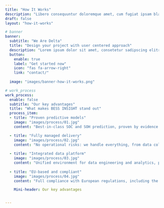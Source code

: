 ```yaml
---
title: "How It Works"
description: "Libero consequuntur doloremque amet, cum fugiat ipsam blanditiis corrupti praesentium quis."
draft: false
layout: "how-it-works"

# banner
banner:
  subtitle: "We Are Delta"
  title: "Design your project with user centered approach"
  description: "Lorem ipsum dolor sit amet, consetetur sadipscing elitr, diam nonumy eirmod tempor invidunt ut labore dolore magna"
  button:
    enable: true
    label: "Get started now"
    icon: "fas fa-arrow-right"
    link: "contact/"
  
  image: "images/banner-how-it-works.png"

# work_process
work_process:
  enable: false
  subtitle: "Our key advantages"
  title: "What makes BESS INSIGHT stand out"
  process_item:
  - title: "Proven predictive models"
    image: "images/process/01.jpg"
    content: "Best-in-class SOC and SOH prediction, proven by evidence and with economic impact."

  - title: "Fully managed delivery"
    image: "images/process/02.jpg"
    content: "No operational risks: we handle everything, from data collection to output delivery."
    
  - title: "Integrated data platform"
    image: "images/process/03.jpg"
    content: "Unified environment for data engineering and analytics, powered by open-source tech."
    
  - title: "EU-based and compliant"
    image: "images/process/04.jpg"
    content: "Full compliance with European regulations, including the AI Act, with data managed in the EU."

    Mini-header: Our key advantages


---
```

